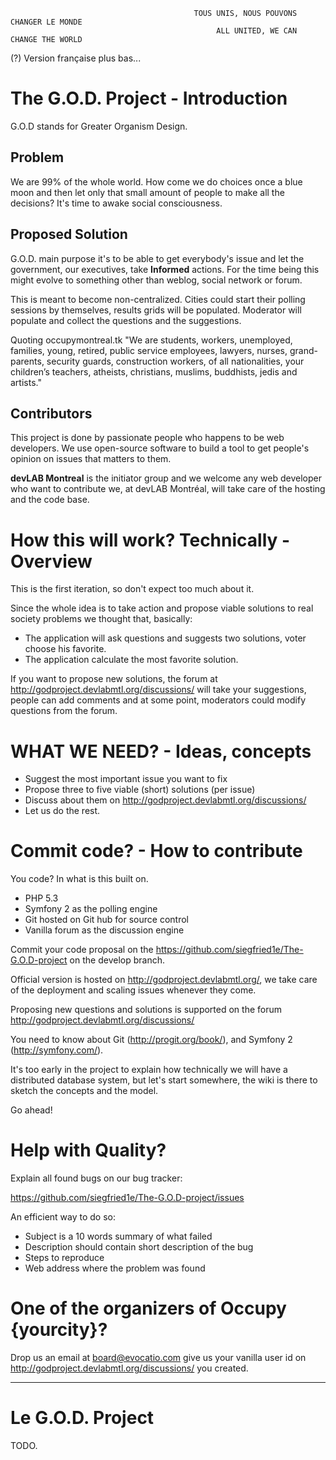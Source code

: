                                              TOUS UNIS, NOUS POUVONS CHANGER LE MONDE
                                                  ALL UNITED, WE CAN CHANGE THE WORLD


(?) Version française plus bas...

The G.O.D. Project - Introduction
=================================

G.O.D stands for Greater Organism Design.

Problem
-------

We are 99% of the whole world. How come we do choices once a blue moon and then let only that small amount of people to make all the decisions? It's time to awake social consciousness.

Proposed Solution
-----------------

G.O.D. main purpose it's to be able to get everybody's issue and let the government, our executives, take **Informed** actions. For the time being this might evolve to something other than weblog, social network or forum.

This is meant to become non-centralized. Cities could start their polling sessions
by themselves, results grids will be populated. Moderator will populate and collect
the questions and the suggestions.

Quoting occupymontreal.tk "We are students, workers, unemployed, families, young,
retired, public service employees, lawyers, nurses, grand-parents, security guards,
construction workers, of all nationalities, your children’s teachers, atheists,
christians, muslims, buddhists, jedis and artists."

Contributors
------------

This project is done by passionate people who happens to be web developers. We
use open-source software to build a tool to get people's opinion on issues
that matters to them.

**devLAB Montreal** is the initiator group and we welcome any web developer who want
to contribute we, at devLAB Montréal, will take care of the hosting and the code base.

How this will work? Technically - Overview
========================

This is the first iteration, so don't expect too much about it.

Since the whole idea is to take action and propose viable solutions to real society problems we thought that, basically:

* The application will ask questions and suggests two solutions, voter choose his favorite.
* The application calculate the most favorite solution.

If you want to propose new solutions, the forum at http://godproject.devlabmtl.org/discussions/ will take
your suggestions, people can add comments and at some point, moderators could modify
questions from the forum.

WHAT WE NEED? - Ideas, concepts
========================

* Suggest the most important issue you want to fix
* Propose three to five viable (short) solutions (per issue)
* Discuss about them on http://godproject.devlabmtl.org/discussions/
* Let us do the rest.

Commit code? - How to contribute
========================

You code? In what is this built on.

* PHP 5.3
* Symfony 2 as the polling engine
* Git hosted on Git hub for source control
* Vanilla forum as the discussion engine

Commit your code proposal on the https://github.com/siegfried1e/The-G.O.D-project on the develop
branch.

Official version is hosted on http://godproject.devlabmtl.org/, we take care of the deployment
and scaling issues whenever they come.

Proposing new questions and solutions is supported on the forum http://godproject.devlabmtl.org/discussions/

You need to know about Git (http://progit.org/book/), and Symfony 2 (http://symfony.com/).

It's too early in the project to explain how technically we will have a distributed database 
system, but let's start somewhere, the wiki is there to sketch the concepts and the model.

Go ahead!

Help with Quality?
========================

Explain all found bugs on our bug tracker:

https://github.com/siegfried1e/The-G.O.D-project/issues

An efficient way to do so:

* Subject is a 10 words summary of what failed
* Description should contain short description of the bug
* Steps to reproduce
* Web address where the problem was found

One of the organizers of Occupy {yourcity}?
========================

Drop us an email at board@evocatio.com give us your vanilla user id on 
http://godproject.devlabmtl.org/discussions/ you created.

----

Le G.O.D. Project
========================

TODO.

